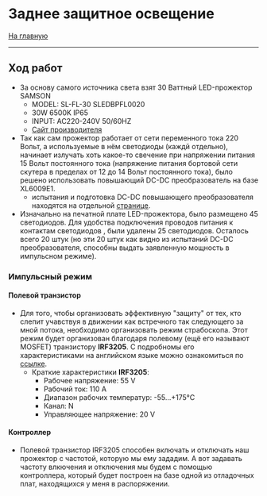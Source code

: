 # Заднее защитное освещение
[На главную](../../README.md)
___
## Ход работ
- За основу самого источника света взят 30 Ваттный LED-прожектор SAMSON
    - MODEL: SL-FL-30 SLEDBPFL0020
    - 30W 6500K IP65
    - INPUT: AC220-240V 50/60HZ
    - [Сайт производителя](https://www.samsonlighting.com/product/led-black-panther-flood-light-sledbpfl020-30w-led-black-panther-flood-light-ww/)
- Так как сам прожектор работает от сети переменного тока 220 Вольт, а используемые в нём светодиоды (каждй отдельно), начинает излучать хоть какое-то свечение при напряжении питания 15 Вольт постоянного тока (напряжение питания бортовой сети скутера в пределах от 12 до 14 Вольт постоянного тока), было решено использовать повышающий DC-DC преобразователь на базе XL6009E1.
    - испытания и подготовка DC-DC повышающего преобразователя находятся на отдельной [странице](pages/dc-dc-step-up-XL6009E1.md). 
- Изначально на печатной плате LED-прожектора, было размещено 45 светодиодов. Для удобства подключения проводов питания к контактам светодиодов , были удалены 25 светодиодов. Осталось всего 20 штук (но эти 20 штук как видно из испытаний DC-DC преобразователя, способны выдать заявленную мощность в импульсном режиме).

### Импульсный режим
#### Полевой транзистор
- Для того, чтобы организовать эффективную "защиту" от тех, кто слепит учавствуя в движении как встречного так следующего за мной потока, необходимо организовать режим страбоскопа. Этот режим будет организован благодаря полевому (ещё его называют MOSFET) транзистору __IRF3205__. С подробномы его характеристиками на английском языке можно ознакомиться по [ссылке](https://www.alldatasheet.com/datasheet-pdf/pdf/68131/IRF/IRF3205.html). 
    - Краткие характеристики __IRF3205__:
        - Рабочее напряжение: 55 V
        - Рабочий ток: 110 A
        - Диапазон рабочих температур: -55...+175°C
        - Канал: N
        - Управляющее напряжение: 20 V

#### Контроллер
- Полевой транзистор IRF3205 способен включать и отключать наш прожектор с частотой, которую мы ему зададим. А вот задавать частоту влкючения и отключения мы будем с помощью контроллера, который будет построен на базе одной из отладочных плат, находящихся у меня в распоряжении.
